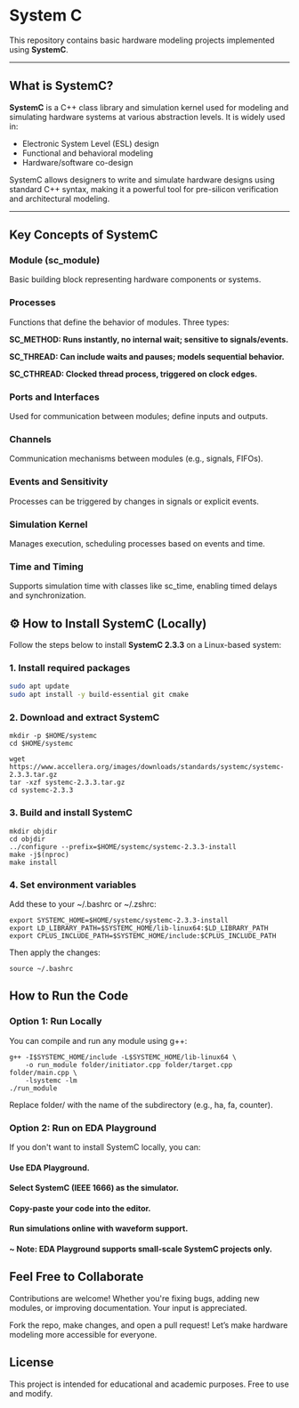 # System C 

This repository contains basic hardware modeling projects implemented using **SystemC**. 

---

## What is SystemC?

**SystemC** is a C++ class library and simulation kernel used for modeling and simulating hardware systems at various abstraction levels. It is widely used in:

- Electronic System Level (ESL) design
- Functional and behavioral modeling
- Hardware/software co-design


SystemC allows designers to write and simulate hardware designs using standard C++ syntax, making it a powerful tool for pre-silicon verification and architectural modeling.

---

## Key Concepts of SystemC

### Module (sc_module)
Basic building block representing hardware components or systems.

### Processes
Functions that define the behavior of modules. Three types:

**SC_METHOD: Runs instantly, no internal wait; sensitive to signals/events.**

**SC_THREAD: Can include waits and pauses; models sequential behavior.**

**SC_CTHREAD: Clocked thread process, triggered on clock edges.**

### Ports and Interfaces
Used for communication between modules; define inputs and outputs.

### Channels
Communication mechanisms between modules (e.g., signals, FIFOs).

### Events and Sensitivity
Processes can be triggered by changes in signals or explicit events.

### Simulation Kernel
Manages execution, scheduling processes based on events and time.

### Time and Timing
Supports simulation time with classes like sc_time, enabling timed delays and synchronization.

## ⚙️ How to Install SystemC (Locally)

Follow the steps below to install **SystemC 2.3.3** on a Linux-based system:

### 1. Install required packages

```bash
sudo apt update
sudo apt install -y build-essential git cmake
```
### 2. Download and extract SystemC
```
mkdir -p $HOME/systemc
cd $HOME/systemc

wget https://www.accellera.org/images/downloads/standards/systemc/systemc-2.3.3.tar.gz
tar -xzf systemc-2.3.3.tar.gz
cd systemc-2.3.3
```
### 3. Build and install SystemC
```
mkdir objdir
cd objdir
../configure --prefix=$HOME/systemc/systemc-2.3.3-install
make -j$(nproc)
make install
```
### 4. Set environment variables

Add these to your ~/.bashrc or ~/.zshrc:
```
export SYSTEMC_HOME=$HOME/systemc/systemc-2.3.3-install
export LD_LIBRARY_PATH=$SYSTEMC_HOME/lib-linux64:$LD_LIBRARY_PATH
export CPLUS_INCLUDE_PATH=$SYSTEMC_HOME/include:$CPLUS_INCLUDE_PATH
```
Then apply the changes:
```
source ~/.bashrc
```
## How to Run the Code
### Option 1: Run Locally

You can compile and run any module using g++:
```
g++ -I$SYSTEMC_HOME/include -L$SYSTEMC_HOME/lib-linux64 \
    -o run_module folder/initiator.cpp folder/target.cpp folder/main.cpp \
    -lsystemc -lm
./run_module
```
Replace folder/ with the name of the subdirectory (e.g., ha, fa, counter).
### Option 2: Run on EDA Playground

If you don't want to install SystemC locally, you can:

#### Use EDA Playground.
#### Select SystemC (IEEE 1666) as the simulator.
#### Copy-paste your code into the editor.
#### Run simulations online with waveform support.
#### ~ Note: EDA Playground supports small-scale SystemC projects only.

## Feel Free to Collaborate

Contributions are welcome!
Whether you're fixing bugs, adding new modules, or improving documentation. Your input is appreciated.

Fork the repo, make changes, and open a pull request!
Let’s make hardware modeling more accessible for everyone.

## License

This project is intended for educational and academic purposes. Free to use and modify.
